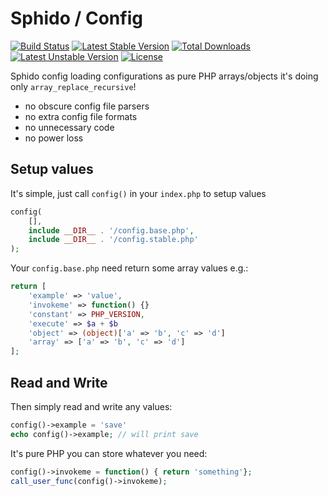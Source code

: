 # Sphido / Config

[![Build Status](https://travis-ci.org/sphido/config.svg?branch=master)](https://travis-ci.org/sphido/config) [![Latest Stable Version](https://poser.pugx.org/sphido/config/v/stable.svg)](https://packagist.org/packages/sphido/config) [![Total Downloads](https://poser.pugx.org/sphido/config/downloads.svg)](https://packagist.org/packages/sphido/config) [![Latest Unstable Version](https://poser.pugx.org/sphido/config/v/unstable.svg)](https://packagist.org/packages/sphido/config) [![License](https://poser.pugx.org/sphido/config/license.svg)](https://packagist.org/packages/sphido/config)

Sphido config loading configurations as pure PHP arrays/objects it's doing only `array_replace_recursive`!

- no obscure config file parsers
- no extra config file formats
- no unnecessary code
- no power loss

## Setup values

It's simple, just call `config()` in your `index.php` to setup values

```php
config(
	[],
	include __DIR__ . '/config.base.php',
	include __DIR__ . '/config.stable.php'
);
```

Your `config.base.php` need return some array values e.g.:

```php
return [
	'example' => 'value',
	'invokeme' => function() {}
	'constant' => PHP_VERSION,
	'execute' => $a + $b
	'object' => (object)['a' => 'b', 'c' => 'd']
	'array' => ['a' => 'b', 'c' => 'd']
];
```

## Read and Write

Then simply read and write any values:

```php
config()->example = 'save'
echo config()->example; // will print save
```

It's pure PHP you can store whatever you need:

```php
config()->invokeme = function() { return 'something'};
call_user_func(config()->invokeme);
```